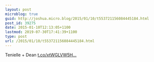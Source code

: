 ```yaml
---
layout: post
microblog: true
guid: http://joshua.micro.blog/2015/01/10/t553721156084445184.html
post_id: 39275
date: 2015-01-10T12:13:05+1100
lastmod: 2019-07-30T17:41:39+1100
type: post
url: /2015/01/10/t553721156084445184.html
---
```

Tenielle + Dean [t.co/xtWGLVW5H...](http://t.co/xtWGLVW5HI)
